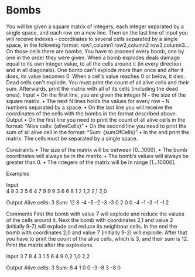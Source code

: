 # Bombs

You will be given a square matrix of integers, each integer separated by a single space, and each row on a new line. Then on the last line of input you will receive indexes - coordinates to several cells separated by a single space, in the following format: row1,column1  row2,column2  row3,column3… 
On those cells there are bombs. You have to proceed every bomb, one by one in the order they were given. When a bomb explodes deals damage equal to its own integer value, to all the cells around it (in every direction and in all diagonals). One bomb can't explode more than once and after it does, its value becomes 0. When a cell’s value reaches 0 or below, it dies. Dead cells can't explode.
You must print the count of all alive cells and their sum. Afterwards, print the matrix with all of its cells (including the dead ones). 
Input
•	On the first line, you are given the integer N – the size of the square matrix.
•	The next N lines holds the values for every row – N numbers separated by a space.
•	On the last line you will receive the coordinates of the cells with the bombs in the format described above.
Output
•	On the first line you need to print the count of all alive cells in the format: 
“Alive cells: {aliveCells}”
•	On the second line you need to print the sum of all alive cell in the format: 
“Sum: {sumOfCells}”
•	In the end print the matrix. The cells must be separated by a single space.

Constraints
•	The size of the matrix will be between [0…1000].
•	The bomb coordinates will always be in the matrix.
•	The bomb’s values will always be greater than 0.
•	The integers of the matrix will be in range [1…10000]. 


Examples

Input		
4
8 3 2 5
6 4 7 9
9 9 3 6
6 8 1 2
1,2 2,1 2,0

Output
Alive cells: 3
Sum: 12
8 -4 -5 -2
-3 -3 0 2
0 0 -4 -1
-3 -1 -1 2	

Comments
First the bomb with value 7 will explode and reduce the values of the cells around it. Next the bomb with coordinates 2,1 and value 2 			(initially 9-7) will explode and reduce its neighbour cells. In the end the bomb with coordinates 2,0 and value 7 (initially 9-2) will 			explode. After that you have to print the count of the alive cells, which is 3, and their sum is 12. Print the matrix after the explosions.

Input 
3
7 8 4
3 1 5
6 4 9
0,2 1,0 2,2	

Output
Alive cells: 3
Sum: 8
4 1 0
0 -3 -8
3 -8 0
	

	
